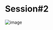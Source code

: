 # Session#2

![image](https://user-images.githubusercontent.com/68372094/157150173-3131ed78-5e5c-4305-a0a8-4c5f4ac340e8.png)
